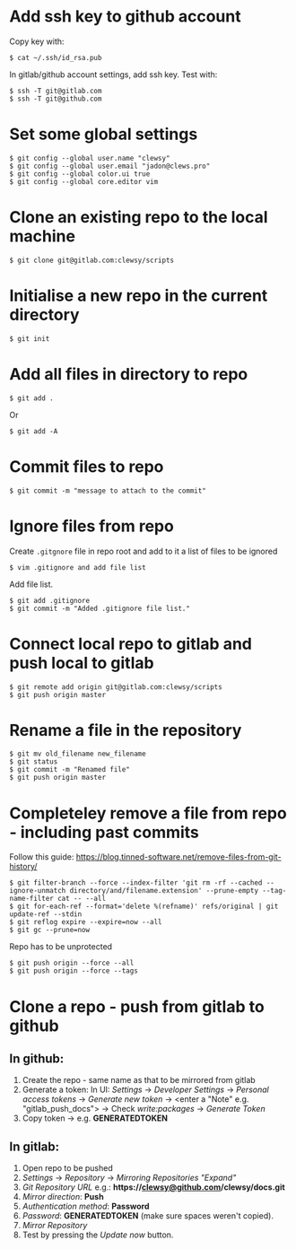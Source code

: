 # Add ssh key to github account
Copy key with:
```shell
$ cat ~/.ssh/id_rsa.pub
```
In gitlab/github account settings, add ssh key.
Test with:
```shell
$ ssh -T git@gitlab.com
$ ssh -T git@github.com
```

# Set some global settings
```shell
$ git config --global user.name "clewsy"
$ git config --global user.email "jadon@clews.pro"
$ git config --global color.ui true
$ git config --global core.editor vim
```

# Clone an existing repo to the local machine
```shell
$ git clone git@gitlab.com:clewsy/scripts
```

# Initialise a new repo in the current directory
```shell
$ git init
```

# Add all files in directory to repo
```shell
$ git add .
```
Or
```shell
$ git add -A
```

# Commit files to repo
```shell
$ git commit -m "message to attach to the commit"
```

# Ignore files from repo
Create ```.gitgnore``` file in repo root and add to it a list of files to be ignored
```shell
$ vim .gitignore and add file list
```
Add file list.
```shell
$ git add .gitignore
$ git commit -m "Added .gitignore file list."
```

# Connect local repo to gitlab and push local to gitlab
```shell
$ git remote add origin git@gitlab.com:clewsy/scripts
$ git push origin master
```

# Rename a file in the repository
```shell
$ git mv old_filename new_filename
$ git status
$ git commit -m "Renamed file"
$ git push origin master
```

# Completeley remove a file from repo - including past commits
Follow this guide:
https://blog.tinned-software.net/remove-files-from-git-history/
```shell
$ git filter-branch --force --index-filter 'git rm -rf --cached --ignore-unmatch directory/and/filename.extension' --prune-empty --tag-name-filter cat -- --all
$ git for-each-ref --format='delete %(refname)' refs/original | git update-ref --stdin
$ git reflog expire --expire=now --all
$ git gc --prune=now
```
Repo has to be unprotected
```shell
$ git push origin --force --all
$ git push origin --force --tags
```

# Clone a repo - push from gitlab to github
## In github:
1. Create the repo - same name as that to be mirrored from gitlab
2. Generate a token: In UI: *Settings* -> *Developer Settings* -> *Personal access tokens* -> *Generate new token* -> <enter a "Note" e.g. "gitlab_push_docs"> -> Check *write:packages* -> *Generate Token*
3. Copy token -> e.g. **GENERATEDTOKEN**

## In gitlab:
1. Open repo to be pushed
2. *Settings* -> *Repository* -> *Mirroring Repositories "Expand"*
3. *Git Repository URL* e.g.: **https://clewsy@github.com/clewsy/docs.git**
4. *Mirror direction*: **Push**
5. *Authentication method*: **Password**
6. *Password*: **GENERATEDTOKEN** (make sure spaces weren't copied).
7. *Mirror Repository*
8. Test by pressing the *Update now* button.

